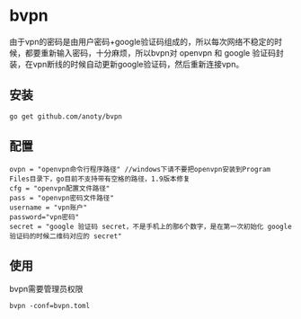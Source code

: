 # bvpn
由于vpn的密码是由用户密码+google验证码组成的，所以每次网络不稳定的时候，都要重新输入密码，十分麻烦，所以bvpn对 openvpn 和 google 验证码封装，在vpn断线的时候自动更新google验证码，然后重新连接vpn。
## 安装
```
go get github.com/anoty/bvpn
```
## 配置
```
ovpn = "openvpn命令行程序路径" //windows下请不要把openvpn安装到Program Files目录下，go目前不支持带有空格的路径，1.9版本修复
cfg = "openvpn配置文件路径"
pass = "openvpn密码文件路径"
username = "vpn账户"
password="vpn密码"
secret = "google 验证码 secret，不是手机上的那6个数字，是在第一次初始化 google 验证码的时候二维码对应的 secret"
```
## 使用
bvpn需要管理员权限
```
bvpn -conf=bvpn.toml
```
